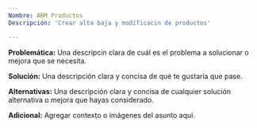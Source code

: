 ```yaml
---
Nombre: ABM Productos 
Descripción: 'Crear alta baja y modificacin de productos' 

---
```


**Problemática:**
Una descripcin clara de cuál es el problema a solucionar o mejora que se necesita.

**Solución:**
Una descripción clara y concisa de qué te gustaría que pase.

**Alternativas:**
Una descripción clara y concisa de cualquier solución alternativa o mejora que hayas considerado.

**Adicional:**
Agregar contexto o imágenes del asunto aquí.
